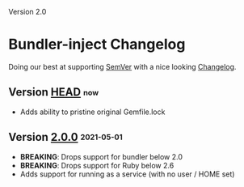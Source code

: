 Version 2.0

# Bundler-inject Changelog

Doing our best at supporting [SemVer](http://semver.org/) with
a nice looking [Changelog](http://keepachangelog.com).

## Version [HEAD] <sub><sup>now</sub></sup>

* Adds ability to pristine original Gemfile.lock

## Version [2.0.0] <sub><sup>2021-05-01</sub></sup>

* **BREAKING**: Drops support for bundler below 2.0
* **BREAKING**: Drops support for Ruby below 2.6
* Adds support for running as a service (with no user / HOME set)

[HEAD]: https://github.com/ManageIQ/bundler-inject/compare/v2.0.0...HEAD
[2.0.0]: https://github.com/ManageIQ/bundler-inject/compare/v1.1.0...v2.0.0
